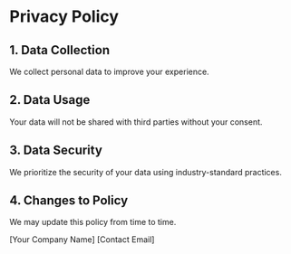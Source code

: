 # Privacy Policy

## 1. Data Collection
We collect personal data to improve your experience.

## 2. Data Usage
Your data will not be shared with third parties without your consent.

## 3. Data Security
We prioritize the security of your data using industry-standard practices.

## 4. Changes to Policy
We may update this policy from time to time.

[Your Company Name]
[Contact Email]
